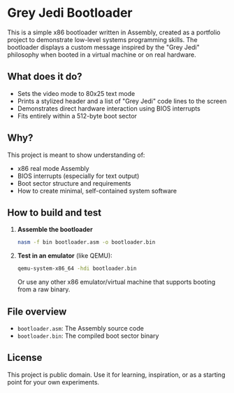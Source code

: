 # Grey Jedi Bootloader

This is a simple x86 bootloader written in Assembly, created as a portfolio project to demonstrate low-level systems programming skills. The bootloader displays a custom message inspired by the "Grey Jedi" philosophy when booted in a virtual machine or on real hardware.

## What does it do?
- Sets the video mode to 80x25 text mode
- Prints a stylized header and a list of "Grey Jedi" code lines to the screen
- Demonstrates direct hardware interaction using BIOS interrupts
- Fits entirely within a 512-byte boot sector

## Why?
This project is meant to show understanding of:
- x86 real mode Assembly
- BIOS interrupts (especially for text output)
- Boot sector structure and requirements
- How to create minimal, self-contained system software

## How to build and test
1. **Assemble the bootloader**
   ```sh
   nasm -f bin bootloader.asm -o bootloader.bin
   ```
2. **Test in an emulator** (like QEMU):
   ```sh
   qemu-system-x86_64 -hdi bootloader.bin
   ```
   Or use any other x86 emulator/virtual machine that supports booting from a raw binary.


## File overview
- `bootloader.asm`: The Assembly source code
- `bootloader.bin`: The compiled boot sector binary

## License
This project is public domain. Use it for learning, inspiration, or as a starting point for your own experiments.
